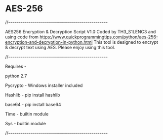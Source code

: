 # AES-256

//--------------------------------------------------

AES256 Encryption & Decryption Script V1.0
Coded by TH3_S1LENC3 and using code from https://www.quickprogrammingtips.com/python/aes-256-encryption-and-decryption-in-python.html
This tool is designed to encrypt & decrypt text using AES.
Please enjoy using this tool.

//--------------------------------------------------

Requires -

python 2.7

Pycrypto - Windows installer included 

Hashlib - pip install hashlib

base64 - pip install base64

Time - builtin module

Sys - builtin module

//--------------------------------------------------

